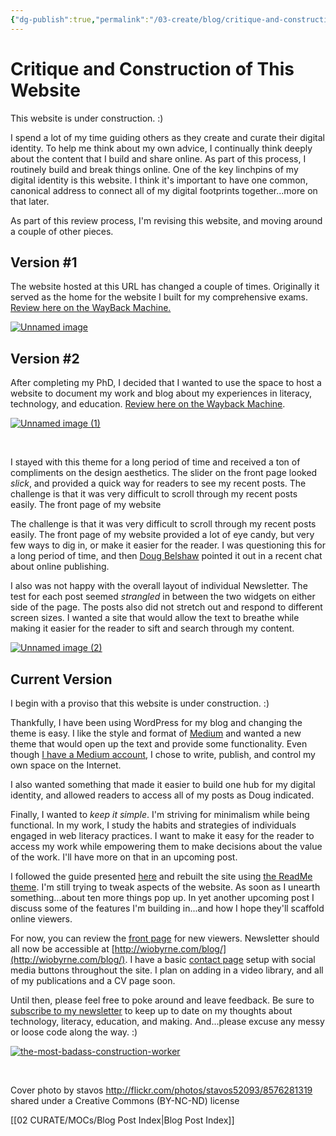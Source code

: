 ```yaml
---
{"dg-publish":true,"permalink":"/03-create/blog/critique-and-construction-of-this-website/","title":"Critique and Construction of This Website","tags":["digital-identity"]}
---
```


# Critique and Construction of This Website

This website is under construction. :)

I spend a lot of my time guiding others as they create and curate their digital identity. To help me think about my own advice, I continually think deeply about the content that I build and share online. As part of this process, I routinely build and break things online. One of the key linchpins of my digital identity is this website. I think it's important to have one common, canonical address to connect all of my digital footprints together...more on that later.

As part of this review process, I'm revising this website, and moving around a couple of other pieces.

## Version #1

The website hosted at this URL has changed a couple of times. Originally it served as the home for the website I built for my comprehensive exams. [Review here on the WayBack Machine.](https://web.archive.org/web/20110208184516/http://wiobyrne.com/Home.html)

[![Unnamed image](images/Unnamed-image.png)](http://wiobyrne.com/wp-content/uploads/2015/06/Unnamed-image.png)

## Version #2

After completing my PhD, I decided that I wanted to use the space to host a website to document my work and blog about my experiences in literacy, technology, and education. [Review here on the Wayback Machine](https://web.archive.org/web/20150329073325/http://wiobyrne.com/).

[![Unnamed image (1)](images/Unnamed-image-1.png)](http://wiobyrne.com/wp-content/uploads/2015/06/Unnamed-image-1.png)

 

I stayed with this theme for a long period of time and received a ton of compliments on the design aesthetics. The slider on the front page looked _slick_, and provided a quick way for readers to see my recent posts. The challenge is that it was very difficult to scroll through my recent posts easily. The front page of my website

The challenge is that it was very difficult to scroll through my recent posts easily. The front page of my website provided a lot of eye candy, but very few ways to dig in, or make it easier for the reader. I was questioning this for a long period of time, and then [Doug Belshaw](https://twitter.com/dajbelshaw/) pointed it out in a recent chat about online publishing.

I also was not happy with the overall layout of individual Newsletter. The test for each post seemed _strangled_ in between the two widgets on either side of the page. The posts also did not stretch out and respond to different screen sizes. I wanted a site that would allow the text to breathe while making it easier for the reader to sift and search through my content.

[![Unnamed image (2)](images/Unnamed-image-2.png)](http://wiobyrne.com/wp-content/uploads/2015/06/Unnamed-image-2.png)

## Current Version

I begin with a proviso that this website is under construction. :)

Thankfully, I have been using WordPress for my blog and changing the theme is easy. I like the style and format of [Medium](https://medium.com/) and wanted a new theme that would open up the text and provide some functionality. Even though [I have a Medium account](https://medium.com/@wiobyrne), I chose to write, publish, and control my own space on the Internet.

I also wanted something that made it easier to build one hub for my digital identity, and allowed readers to access all of my posts as Doug indicated.

Finally, I wanted to _keep it simple_. I'm striving for minimalism while being functional. In my work, I study the habits and strategies of individuals engaged in web literacy practices. I want to make it easy for the reader to access my work while empowering them to make decisions about the value of the work. I'll have more on that in an upcoming post.

I followed the guide presented [here](http://code.tutsplus.com/tutorials/wordpressium-creating-a-medium-like-experience--cms-22669) and rebuilt the site using [the ReadMe theme](http://themeforest.net/item/readme-a-readable-wordpress-theme/9167043). I'm still trying to tweak aspects of the website. As soon as I unearth something...about ten more things pop up. In yet another upcoming post I discuss some of the features I'm building in...and how I hope they'll scaffold online viewers.

For now, you can review the [front page](http://wiobyrne.com/) for new viewers. Newsletter should all now be accessible at [http://wiobyrne.com/blog/](http://wiobyrne.com/blog/). I have a basic [contact page](http://wiobyrne.com/contact/) setup with social media buttons throughout the site. I plan on adding in a video library, and all of my publications and a CV page soon.

Until then, please feel free to poke around and leave feedback. Be sure to [subscribe to my newsletter](http://wiobyrne.com/tldr/) to keep up to date on my thoughts about technology, literacy, education, and making. And...please excuse any messy or loose code along the way. :)

[![the-most-badass-construction-worker](images/the-most-badass-construction-worker.gif)](http://wiobyrne.com/wp-content/uploads/2015/06/the-most-badass-construction-worker.gif)

 

Cover photo by stavos http://flickr.com/photos/stavos52093/8576281319 shared under a Creative Commons (BY-NC-ND) license

[[02 CURATE/MOCs/Blog Post Index\|Blog Post Index]]